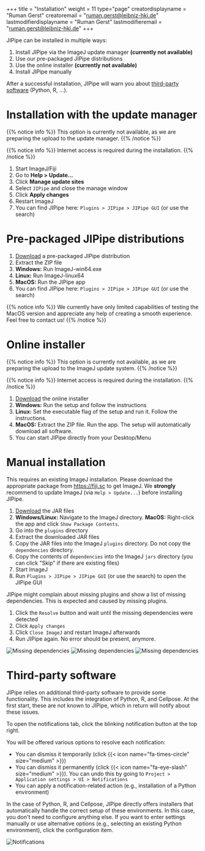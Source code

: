 +++
title = "Installation"
weight = 11
type="page"
creatordisplayname = "Ruman Gerst"
creatoremail = "ruman.gerst@leibniz-hki.de"
lastmodifierdisplayname = "Ruman Gerst"
lastmodifieremail = "ruman.gerst@leibniz-hki.de"
+++

JIPipe can be installed in multiple ways:

1. Install JIPipe via the ImageJ update manager **(currently not available)**
2. Use our pre-packaged JIPipe distributions
3. Use the online installer **(currently not available)**
4. Install JIPipe manually

After a successful installation, JIPipe will warn you about [third-party software](/installation/#third-party-software) (Python, R, ...).

# Installation with the update manager

{{% notice info %}}
This option is currently not available, as we are preparing the upload to the update manager.
{{% /notice %}}

{{% notice info %}}
Internet access is required during the installation.
{{% /notice %}}

1. Start ImageJ/Fiji
2. Go to **Help > Update...**
3. Click **Manage update sites**
4. Select `JIPipe` and close the manage window
5. Click **Apply changes**
6. Restart ImageJ
7. You can find JIPipe here: `Plugins > JIPipe > JIPipe GUI` (or use the search)

# Pre-packaged JIPipe distributions

1. [Download](/download) a pre-packaged JIPipe distribution
2. Extract the ZIP file
3. **Windows:** Run ImageJ-win64.exe
4. **Linux:** Run ImageJ-linux64
5. **MacOS:** Run the JIPipe app
6. You can find JIPipe here: `Plugins > JIPipe > JIPipe GUI` (or use the search)

{{% notice info %}}
We currently have only limited capabilities of testing the MacOS version and appreciate any help of creating a smooth experience. Feel free to contact us!
{{% /notice %}}

# Online installer

{{% notice info %}}
This option is currently not available, as we are preparing the upload to the ImageJ update system.
{{% /notice %}}

{{% notice info %}}
Internet access is required during the installation.
{{% /notice %}}

1. [Download](/download) the online installer
2. **Windows:** Run the setup and follow the instructions
3. **Linux:** Set the executable flag of the setup and run it. Follow the instructions.
4. **MacOS:** Extract the ZIP file. Run the app. The setup will automatically download all software.
5. You can start JIPipe directly from your Desktop/Menu

# Manual installation

This requires an existing ImageJ installation. Please download the appropriate package from https://fiji.sc to get ImageJ. 
We **strongly** recommend to update ImageJ (via `Help > Update...`) before installing JIPipe.

1. [Download](/download) the JAR files
2. **Windows/Linux:** Navigate to the ImageJ directory. **MacOS:** Right-click the app and click `Show Package Contents`. 
3. Go into the `plugins` directory
4. Extract the downloaded JAR files
5. Copy the JAR files into the ImageJ `plugins` directory. Do not copy the `dependencies` directory.
6. Copy the contents of `dependencies` into the ImageJ `jars` directory (you can click "Skip" if there are existing files)
7. Start ImageJ
8. Run `Plugins > JIPipe > JIPipe GUI` (or use the search) to open the JIPipe GUI

JIPipe might complain about missing plugins and show a list of missing dependencies. This is expected and caused by missing plugins.

1. Click the `Resolve` button and wait until the missing dependencies were detected
2. Click `Apply changes`
3. Click `Close ImageJ` and restart ImageJ afterwards
4. Run JIPipe again. No error should be present, anymore.

![Missing dependencies](/img/installation/missing_dependencies.png)
![Missing dependencies](/img/installation/missing_dependencies_apply_changes.png)
![Missing dependencies](/img/installation/missing_dependencies_close_imagej.png)

# Third-party software

JIPipe relies on additional third-party software to provide some functionality. This includes the integration of Python, R, and Cellpose.
At the first start, these are not known to JIPipe, which in return will notify about these issues.

To open the notifications tab, click the blinking notification button at the top right.

You will be offered various options to resolve each notification:

* You can dismiss it temporarily (click {{< icon name="fa-times-circle" size="medium" >}})
* You can dismiss it permanently (click {{< icon name="fa-eye-slash" size="medium" >}}). You can undo this by going to `Project > Application settings > UI > Notifications`
* You can apply a notification-related action (e.g., installation of a Python environment)

In the case of Python, R, and Cellpose, JIPipe directly offers installers that automatically handle the correct setup of these environments. In this case, you don't need to configure anything else.
If you want to enter settings manually or use alternative options (e.g., selecting an existing Python environment), click the configuration item.

![Notifications](/img/installation/notifications.png)